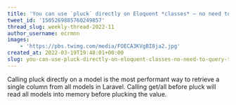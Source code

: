 ```yaml
---
title: 'You can use `pluck` directly on Eloquent *classes* — no need to query the instances first'
tweet_id: '1505269885760249857'
thread_slug: weekly-thread-2022-11
author_username: ecrmnn
images:
    - 'https://pbs.twimg.com/media/FOECA3KVgBI8ja2.jpg'
created_at: 2022-03-19T19:48:01+00:00
slug: you-can-use-pluck-directly-on-eloquent-classes-no-need-to-query-the-instances-first
---
```

Calling pluck directly on a model is the most performant way to retrieve a single column from all models in Laravel. Calling get/all before pluck will read all models into memory before plucking the value.
